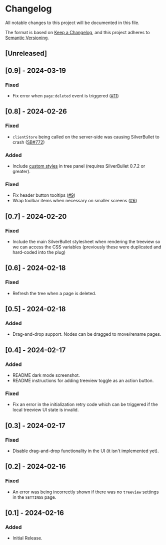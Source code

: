 # Changelog

All notable changes to this project will be documented in this file.

The format is based on [Keep a Changelog](https://keepachangelog.com/en/1.1.0/),
and this project adheres to [Semantic Versioning](https://semver.org/spec/v2.0.0.html).

## [Unreleased]

## [0.9] - 2024-03-19

### Fixed

* Fix error when `page:deleted` event is triggered ([#11](https://github.com/joekrill/silverbullet-treeview/issues/11))


## [0.8] - 2024-02-26

### Fixed

* `clientStore` being called on the server-side was causing SilverBullet to crash ([SB#772](https://github.com/silverbulletmd/silverbullet/issues/772))

### Added

* Include [custom styles](https://silverbullet.md/STYLES) in tree panel (requires SilverBullet 0.7.2 or greater). 

### Fixed

* Fix header button tooltips ([#9](https://github.com/joekrill/silverbullet-treeview/pull/9))
* Wrap toolbar items when necessary on smaller screens ([#6](https://github.com/joekrill/silverbullet-treeview/issues/6))

## [0.7] - 2024-02-20

### Fixed

* Include the main SilverBullet stylesheet when rendering the treeview so we can access the CSS variables (previously these were duplicated and hard-coded into the plug)


## [0.6] - 2024-02-18

### Fixed

* Refresh the tree when a page is deleted.


## [0.5] - 2024-02-18

### Added

* Drag-and-drop support. Nodes can be dragged to move/rename pages.


## [0.4] - 2024-02-17

### Added

* README dark mode screenshot.
* README instructions for adding treeview toggle as an action button.

### Fixed

* Fix an error in the initialization retry code which can be triggered if the local treeview UI state is invalid.

## [0.3] - 2024-02-17

### Fixed

* Disable drag-and-drop functionality in the UI (it isn't implemented yet).

## [0.2] - 2024-02-16

### Fixed

* An error was being incorrectly shown if there was no `treeview` settings in the `SETTINGS` page.

## [0.1] - 2024-02-16

### Added

* Initial Release.